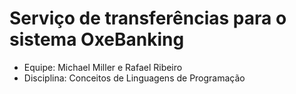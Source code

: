 # Serviço de transferências para o sistema OxeBanking

* Equipe: Michael Miller e Rafael Ribeiro
* Disciplina: Conceitos de Linguagens de Programação
